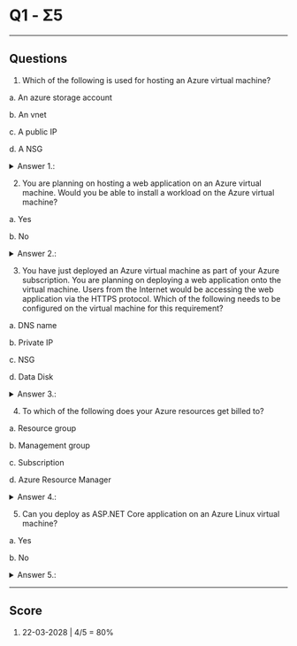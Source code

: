 # Q1 - Σ5

---

## Questions
1. Which of the following is used for hosting an Azure virtual machine?

a. An azure storage account

b. An vnet

c. A public IP

d. A NSG

<details>
<summary>Answer 1.:</summary>
b. - An Azure virtual network is used for hosting an Azure virtual machine.
</details>

2. You are planning on hosting a web application on an Azure virtual machine. Would you be able to install a workload on the Azure virtual machine?

a. Yes

b. No

<details>
<summary>Answer 2.:</summary>
a. Yes - You get complete administrative privileges over the Azure virtual machine. Hence you will be able to install a workload on the Azure virtual machine.
</details>

3. You have just deployed an Azure virtual machine as part of your Azure subscription. You are planning on deploying a web application onto the virtual machine. Users from the Internet would be accessing the web application via the HTTPS protocol. Which of the following needs to be configured on the virtual machine for this requirement?

a. DNS name

b. Private IP

c. NSG

d. Data Disk

<details>
<summary>Answer 3.:</summary>
c. NSG - You need to configure the Network Security Group and add a rule that would allow HTTPS traffic onto the Azure virtual machine.
</details>

4. To which of the following does your Azure resources get billed to?

a. Resource group

b. Management group

c. Subscription

d. Azure Resource Manager

<details>
<summary>Answer 4.:</summary>
c. Your resources get billed to your subscription.
</details>

5. Can you deploy as ASP.NET Core application on an Azure Linux virtual machine?

a. Yes

b. No

<details>
<summary>Answer 5.:</summary>
a. Yes - Yes, it is possible to deploy an ASP.NET Core application on both Windows-based and Linux-based Azure virtual machines.
</details>

---

## Score
1. 22-03-2028 | 4/5 = 80%
